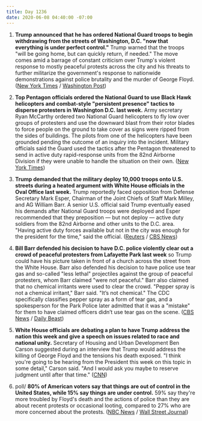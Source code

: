 ```yaml
---
title: Day 1236
date: 2020-06-08 04:40:00 -07:00
---
```


1. **Trump announced that he has ordered National Guard troops to begin withdrawing from the streets of Washington, D.C. "now that everything is under perfect control."** Trump warned that the troops "will be going home, but can quickly return, if needed." The move comes amid a barrage of constant criticism over Trump's violent response to mostly peaceful protests across the city and his threats to further militarize the government's response to nationwide demonstrations against police brutality and the murder of George Floyd. ([New York Times](https://www.nytimes.com/2020/06/07/us/politics/trump-military-troops-protests.html) / [Washington Post](https://www.washingtonpost.com/politics/trump-pulls-back-national-guard-and-cities-cancel-curfews-as-peaceful-protests-continue-and-grow/2020/06/07/af844d88-a8e3-11ea-94d2-d7bc43b26bf9_story.html?utm_source=reddit.com))

2. **Top Pentagon officials ordered the National Guard to use Black Hawk helicopters and combat-style "persistent presence" tactics to disperse protesters in Washington D.C. last week.** Army secretary Ryan McCarthy ordered two National Guard helicopters to fly low over groups of protesters and use the downward blast from their rotor blades to force people on the ground to take cover as signs were ripped from the sides of buildings. The pilots from one of the helicopters have been grounded pending the outcome of an inquiry into the incident. Military officials said the Guard used the tactics after the Pentagon threatened to send in active duty rapid-response units from the 82nd Airborne Division if they were unable to handle the situation on their own. ([New York Times](https://www.nytimes.com/2020/06/06/us/politics/protests-trump-helicopters-national-guard.html))

3. **Trump demanded that the military deploy 10,000 troops onto U.S. streets during a heated argument with White House officials in the Oval Office last week.** Trump reportedly faced opposition from Defense Secretary Mark Esper, Chairman of the Joint Chiefs of Staff Mark Milley, and AG William Barr. A senior U.S. official said Trump eventually eased his demands after National Guard troops were deployed and Esper recommended that they preposition — but not deploy — active duty soldiers from the 82nd Airborne and other units to the D.C. area. "Having active duty forces available but not in the city was enough for the president for the time," said the official. ([Reuters](https://www.reuters.com/article/us-minneapolis-police-protest-troops-idUSKBN23E0DY) / [CBS News](https://www.cbsnews.com/news/trump-demanded-10000-active-duty-troops-deploy-to-streets-in-heated-oval-office-meeting/))

4. **Bill Barr defended his decision to have D.C. police violently clear out a crowd of peaceful protesters from Lafayette Park last week** so Trump could have his picture taken in front of a church across the street from the White House. Barr also defended his decision to have police use tear gas and so-called "less lethal" projectiles against the group of peaceful protesters, whom Barr claimed "were not peaceful." Barr also claimed that no chemical irritants were used to clear the crowd. "Pepper spray is not a chemical irritant," Barr said. "It’s not chemical." The CDC specifically classifies pepper spray as a form of tear gas, and a spokesperson for the Park Police later admitted that it was a "mistake" for them to have claimed officers didn’t use tear gas on the scene. ([CBS News](https://www.cbsnews.com/news/bill-barr-george-floyd-protests-blm-face-the-nation-interview/) / [Daily Beast](https://www.thedailybeast.com/bill-barr-defends-police-attack-on-peaceful-protesters-pepper-spray-is-not-a-chemical-irritant))

5. **White House officials are debating a plan to have Trump address the nation this week and give a speech on issues related to race and national unity.** Secretary of Housing and Urban Development Ben Carson suggested during an interview that Trump would address the killing of George Floyd and the tensions his death exposed. "I think you're going to be hearing from the President this week on this topic in some detail," Carson said. "And I would ask you maybe to reserve judgment until after that time." ([CNN](https://www.cnn.com/2020/06/07/politics/trump-race-nationwide-speech/index.html))

6. poll/ **80% of American voters say that things are out of control in the United States, while 15% say things are under control.** 59% say they're more troubled by Floyd's death and the actions of police than they are about recent protests or occasional looting, compared to 27% who are more concerned about the protests. ([NBC News](https://www.nbcnews.com/politics/meet-the-press/poll-80-percent-voters-say-things-are-out-control-u-n1226276) / [Wall Street Journal](https://www.wsj.com/articles/americans-are-more-troubled-by-police-actions-in-killing-of-george-floyd-than-by-violence-at-protests-poll-finds-11591534801))